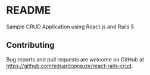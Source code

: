 # README

Sample CRUD Application using React.js and Rails 5

## Contributing

Bug reports and pull requests are welcome on GitHub at https://github.com/eduardoprauze/react-rails-crud.
